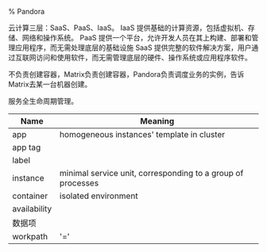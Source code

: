 % Pandora

云计算三层：SaaS、PaaS、IaaS。
IaaS 提供基础的计算资源，包括虚拟机、存储、网络和操作系统。
PaaS 提供一个平台，允许开发人员在其上构建、部署和管理应用程序，而无需处理底层的基础设施
SaaS 提供完整的软件解决方案，用户通过互联网访问和使用软件，而无需管理底层的硬件、操作系统或应用程序软件。

不负责创建容器，Matrix负责创建容器，Pandora负责调度业务的实例，告诉Matrix去某一台机器创建。

服务全生命周期管理。

| Name         | Meaning                                                     |
|--------------|-------------------------------------------------------------|
| app          | homogeneous instances' template in cluster                  |
| app tag      |                                                             |
| label        |                                                             |
| instance     | minimal service unit, corresponding to a group of processes |
| container    | isolated environment                                        |
| availability |                                                             |
| 数据项       |                                                             |
| workpath     | '='                                                         |
